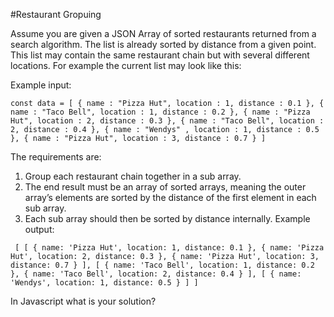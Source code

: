
#Restaurant Gropuing

Assume you are given a JSON Array of sorted restaurants returned from a search algorithm.
The list is already sorted by distance from a given point. This list may contain the same
restaurant chain but with several different locations. For example the current list may look like
this:

Example input:

`const data = [
{ name : "Pizza Hut", location : 1, distance : 0.1 },
{ name : "Taco Bell", location : 1, distance : 0.2 },
{ name : "Pizza Hut", location : 2, distance : 0.3 },
{ name : "Taco Bell", location : 2, distance : 0.4 },
{ name : "Wendys" , location : 1, distance : 0.5 },
{ name : "Pizza Hut", location : 3, distance : 0.7 }
]`

The requirements are:
1) Group each restaurant chain together in a sub array.
2) The end result must be an array of sorted arrays, meaning the outer array’s elements
   are sorted by the distance of the first element in each sub array.
3) Each sub array should then be sorted by distance internally.
   Example output:
   
  ` [
   [
   { name: 'Pizza Hut', location: 1, distance: 0.1 },
   { name: 'Pizza Hut', location: 2, distance: 0.3 },
   { name: 'Pizza Hut', location: 3, distance: 0.7 }
   ],
   [
   { name: 'Taco Bell', location: 1, distance: 0.2 },
   { name: 'Taco Bell', location: 2, distance: 0.4 }
   ],
   [
   { name: 'Wendys', location: 1, distance: 0.5 }
   ]
   ]`

   In Javascript what is your solution?
